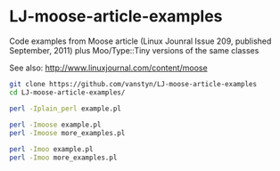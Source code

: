 LJ-moose-article-examples
=========================

Code examples from Moose article (Linux Jounral Issue 209, published September, 2011) plus
Moo/Type::Tiny versions of the same classes 

See also: http://www.linuxjournal.com/content/moose

```bash
git clone https://github.com/vanstyn/LJ-moose-article-examples
cd LJ-moose-article-examples/

perl -Iplain_perl example.pl
 
perl -Imoose example.pl
perl -Imoose more_examples.pl

perl -Imoo example.pl
perl -Imoo more_examples.pl
```
